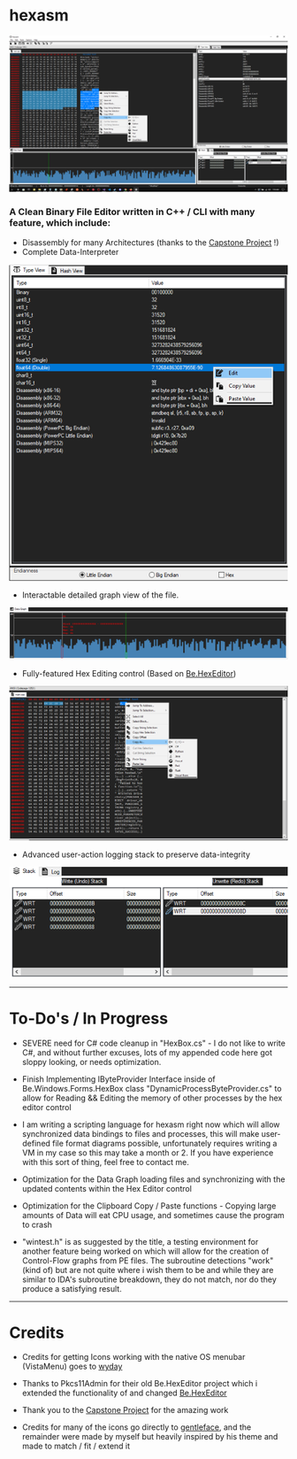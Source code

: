 #                                                                                                       hexasm

![main](img/main.png)

###                 A Clean Binary File Editor written in C++ / CLI with many feature, which include:

*  Disassembly for many Architectures (thanks to the [Capstone Project](https://github.com/capstone-engine/capstone) !)
*  Complete Data-Interpreter

![data_interpreter](img/type_view_scoped.png)

*  Interactable detailed graph view of the file.

![data_graph](img/graph_view_scoped.png)

*  Fully-featured Hex Editing control (Based on [Be.HexEditor](https://github.com/Pkcs11Admin/Be.HexEditor))

![context_hex](img/hex_view_scpoped.png)

*  Advanced user-action logging stack to preserve data-integrity

![undo_redo-stack](img/undo_redo_stack_scoped.png)

-------------------------------------------------------------------------------------------------------------------------------------------------------------------------------------------------------------------------------------------------------------------------------

# To-Do's / In Progress

* SEVERE need for C# code cleanup in "HexBox.cs" - I do not like to write C#, and without further excuses, lots of my appended code here got sloppy looking, or needs optimization.

* Finish Implementing IByteProvider Interface inside of Be.Windows.Forms.HexBox class "DynamicProcessByteProvider.cs" to allow for Reading && Editing the memory of other processes by the hex editor control

* I am writing a scripting language for hexasm right now which will allow synchronized data bindings to files and processes, this will make user-defined file format diagrams possible, unfortunately requires writing a VM in my case so this may take a month or 2. If you have experience with this sort of thing, feel free to contact me.

* Optimization for the Data Graph loading files and synchronizing with the updated contents within the Hex Editor control

* Optimization for the Clipboard Copy / Paste functions - Copying large amounts of Data will eat CPU usage, and sometimes cause the program to crash

* "wintest.h" is as suggested by the title, a testing environment for another feature being worked on which will allow for the creation of Control-Flow graphs from PE files. The subroutine detections "work" (kind of) but are not quite where i wish them to be and while they are similar to IDA's subroutine breakdown, they do not match, nor do they produce a satisfying result.

-------------------------------------------------------------------------------------------------------------------------------------------------------------------------------------------------------------------------------------------------------------------------------

# Credits

* Credits for getting Icons working with the native OS menubar (VistaMenu) goes to [wyday](https://wyday.com/vistamenu/)

* Thanks to Pkcs11Admin for their old Be.HexEditor project which i extended the functionality of and changed [Be.HexEditor](https://github.com/Pkcs11Admin/Be.HexEditor)

* Thank you to the [Capstone Project](https://github.com/capstone-engine/capstone) for the amazing work

* Credits for many of the icons go directly to [gentleface](http://gentleface.com/), and the remainder were made by myself but heavily inspired by his theme and made to match / fit / extend it
